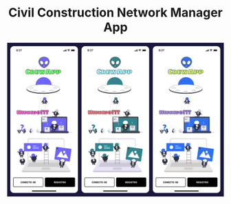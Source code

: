 <h1 align="center">
     Civil Construction Network Manager App 
</h1>



<img src=".github\cover.png" style="zoom:100%" align="center"/>





